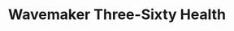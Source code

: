 ---
layout: firm_page
title: "Wavemaker Three-Sixty Health"
id: "wavemaker360.com"
permalink: "/wavemakerthreesixtyhealthwavemaker360.com/"
website: "https://www.wavemaker360.com"
offices: "Pasadena (United States), New York (United States)"
investment_stages: "Seed, Series A"
portfolio_companies: "32Co, Alertive, Cellsonics, Elektra Health, Feeling Great, Gradient, Kiddo, Materna Medical, Nicolette, Precise Telehealth, SeqOnce, Third Eye Health, Uptime Health, Advekit, ArcuityAI, Ciitizen, Epitel, FocusMotion, Hypercare, Luminate Health, Matterworks, Omniox, Ready Set Food, Skin Analytics, Tombot, Visual Health, Advocatia, Camino Robotics, Citizen Health, Essenvia, Functional Fluidics, Ideem, Luna, Medaptive, Pear Bio, Regard, Sonic Incytes, Trusted, Vytalize Health, Airpay, Carlsmed, DeepScribe, Evid Science, Giblib, Iterative Health, Marigold Health, Nest Collaborative, Polaris Genomics, Rosalind, Strados Labs, Ufonia, XCures"
portfolio_link: "https://www.wavemaker360.com/portfolio"
investment_markets: "Med-Tech, Health-Tech, Digital Health, Telehealth, Science, Pharma-Tech, Marketplace"
founded_year: "2018"
description: "Wavemaker Three-Sixty Health is the leading U.S. early-stage venture capital fund focused 100% on healthcare. They invest in promising healthcare startups in North America, with LPs from various sectors of the US healthcare system. Their investments aim to revolutionize healthcare, not just improve it incrementally."
linkedin: "https://www.linkedin.com/company/wavemaker360/"
twitter: "https://twitter.com/Wavemaker360"
instagram: ""
team_page: "https://www.wavemaker360.com/team"
investor_type: "Venture Capital"
crunchbase: "https://www.crunchbase.com/organization/wavemaker-360"
pitchbook: ""

# SEO Optimization
meta_title: "Wavemaker Three-Sixty Health - VC Firm - projectstartups.com"
meta_description: "Wavemaker Three-Sixty Health, Wavemaker Three-Sixty Health is the leading U.S. early-stage venture capital fund focused 100% on healthcare. They invest in promising healthcare star..."
meta_keywords: "Wavemaker Three-Sixty Health, Med-Tech, Health-Tech, Digital Health, Telehealth, Science, Pharma-Tech, Marketplace, VC firm, venture capital, startup investor, projectstartups.com"
canonical_url: "https://vc.projectstartups.com/wavemakerthreesixtyhealthwavemaker360.com/"
---